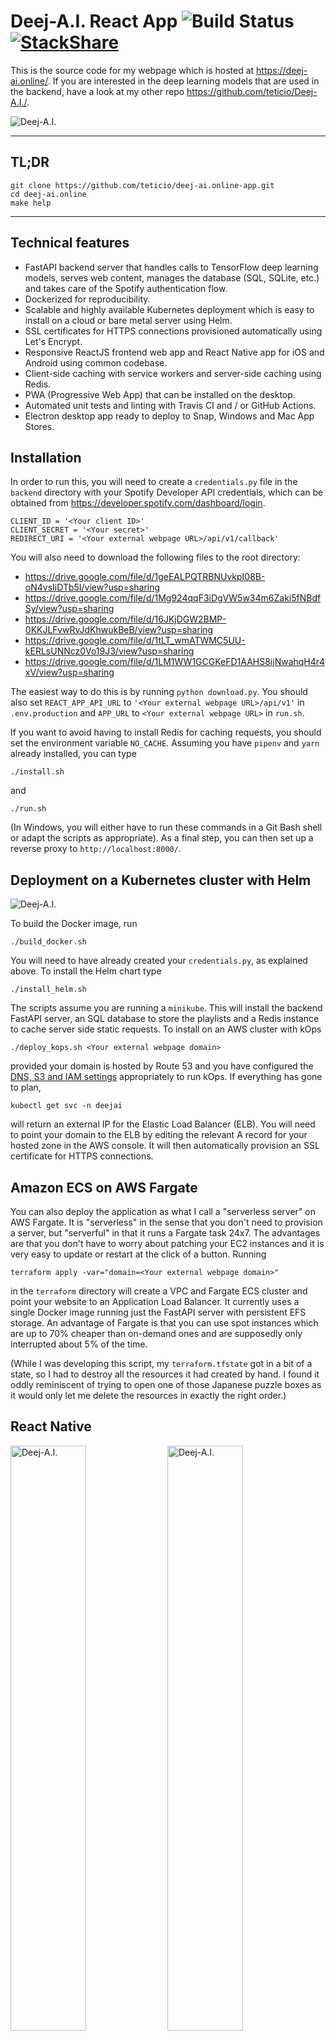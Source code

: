 # Deej-A.I. React App  ![Build Status](https://github.com/teticio/deej-ai.online-app/actions/workflows/build.yaml/badge.svg) [![StackShare](http://img.shields.io/badge/tech-stack-0690fa.svg?style=flat)](https://stackshare.io/teticio/deej-a-i)

This is the source code for my webpage which is hosted at https://deej-ai.online/. If you are interested in the deep learning models that are used in the backend, have a look at my other repo https://github.com/teticio/Deej-A.I./.

![Deej-A.I.](screenshot.png)

---
## TL;DR
```
git clone https://github.com/teticio/deej-ai.online-app.git
cd deej-ai.online
make help
```

---
## Technical features

* FastAPI backend server that handles calls to TensorFlow deep learning models, serves web content, manages the database (SQL, SQLite, etc.) and takes care of the Spotify authentication flow.
* Dockerized for reproducibility.
* Scalable and highly available Kubernetes deployment which is easy to install on a cloud or bare metal server using Helm.
* SSL certificates for HTTPS connections provisioned automatically using Let's Encrypt.
* Responsive ReactJS frontend web app and React Native app for iOS and Android using common codebase.
* Client-side caching with service workers and server-side caching using Redis.
* PWA (Progressive Web App) that can be installed on the desktop.
* Automated unit tests and linting with Travis CI and / or GitHub Actions.
* Electron desktop app ready to deploy to Snap, Windows and Mac App Stores.

## Installation

In order to run this, you will need to create a `credentials.py` file in the `backend` directory with your Spotify Developer API credentials, which can be obtained from https://developer.spotify.com/dashboard/login.

```
CLIENT_ID = '<Your client ID>'
CLIENT_SECRET = '<Your secret>'
REDIRECT_URI = '<Your external webpage URL>/api/v1/callback'
```

You will also need to download the following files to the root directory:

* https://drive.google.com/file/d/1geEALPQTRBNUvkpI08B-oN4vsIiDTb5I/view?usp=sharing
* https://drive.google.com/file/d/1Mg924qqF3iDgVW5w34m6Zaki5fNBdfSy/view?usp=sharing
* https://drive.google.com/file/d/16JKjDGW2BMP-0KKJLFvwRvJdKhwukBeB/view?usp=sharing
* https://drive.google.com/file/d/1tLT_wmATWMC5UU-kERLsUNNcz0Vo19J3/view?usp=sharing
* https://drive.google.com/file/d/1LM1WW1GCGKeFD1AAHS8ijNwahqH4r4xV/view?usp=sharing

The easiest way to do this is by running `python download.py`. You should also set `REACT_APP_API_URL` to `'<Your external webpage URL>/api/v1'` in `.env.production` and `APP_URL` to `<Your external webpage URL>` in `run.sh`.

If you want to avoid having to install Redis for caching requests, you should set the environment variable `NO_CACHE`. Assuming you have `pipenv` and `yarn` already installed, you can type
```
./install.sh
```
and
```
./run.sh
```
(In Windows, you will either have to run these commands in a Git Bash shell or adapt the scripts as appropriate). As a final step, you can then set up a reverse proxy to `http://localhost:8000/`.

## Deployment on a Kubernetes cluster with Helm

![Deej-A.I.](architecture.png)

To build the Docker image, run
```
./build_docker.sh
```
You will need to have already created your `credentials.py`, as explained above. To install the Helm chart type
```
./install_helm.sh
```
The scripts assume you are running a `minikube`. This will install the backend FastAPI server, an SQL database to store the playlists and a Redis instance to cache server side static requests. To install on an AWS cluster with kOps
```
./deploy_kops.sh <Your external webpage domain>
```
provided your domain is hosted by Route 53 and you have configured the [DNS, S3 and IAM settings](https://aws.amazon.com/blogs/compute/kubernetes-clusters-aws-kops/) appropriately to run kOps. If everything has gone to plan,
```
kubectl get svc -n deejai
```
will return an external IP for the Elastic Load Balancer (ELB). You will need to point your domain to the ELB by editing the relevant A record for your hosted zone in the AWS console. It will then automatically provision an SSL certificate for HTTPS connections.

## Amazon ECS on AWS Fargate

You can also deploy the application as what I call a "serverless server" on AWS Fargate. It is "serverless" in the sense that you don't need to provision a server, but "serverful" in that it runs a Fargate task 24x7. The advantages are that you don't have to worry about patching your EC2 instances and it is very easy to update or restart at the click of a button. Running
```
terraform apply -var="domain=<Your external webpage domain>"
```
in the `terraform` directory will create a VPC and Fargate ECS cluster and point your website to an Application Load Balancer. It currently uses a single Docker image running just the FastAPI server with persistent EFS storage. An advantage of Fargate is that you can use spot instances which are up to 70% cheaper than on-demand ones and are supposedly only interrupted about 5% of the time.

(While I was developing this script, my `terraform.tfstate` got in a bit of a state, so I had to destroy all the resources it had created by hand. I found it oddly reminiscent of trying to open one of those Japanese puzzle boxes as it would only let me delete the resources in exactly the right order.)

## React Native

<img src="screenshot2.png" alt="Deej-A.I." style="width:49%;"/> <img src="screenshot3.png" alt="Deej-A.I." style="width:49%;"/>

ReactJS and React Native are very similar but quite different at the same time. I wanted to avoid duplicating code as much as possible (following the DRY - Don't Repeat Yourself - principle) so I have wrapped the platform specific code in `Platform.js` and `Platform.native.js`. In particular, the standard HTML tags like `<h1>` or `<a>` have been replaced with wrapper components (e.g., `Text` and `Link`). To run on iOS or Android using Expo type
```
yarn start-native
```
You can build an APK or IPA if you have an Expo account with
```
expo build:android
```
or
```
expo build:ios
```

## Electron

Electron is a great way to build and distribute JavaScript applications for the desktop (Windows, Mac, Linux) - Visual Studio Code is a good example of just what can be achieved. To build the application for your platform, type
```
yarn make
```
You will find the installers for your platform under the ```electron\out\make``` directory. Initially, I attempted to use the same ```package.json``` file for everything: ReactJS, React Native and Electron. It turned out to be very complicated to ensure that Electron packaged everything up correctly without interfering with React. It seems much neater to create a specific ```package.json``` file in a separate directory ```electron``` which has only the minimal ```node_modules``` needed - which are very few as the application has already been packaged with Webpack.
